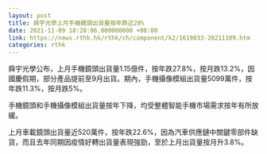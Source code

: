 ```yaml
---
layout: post
title: 舜宇光學上月手機鏡頭出貨量按年跌近28%
date: 2021-11-09 18:28:06.000000000 +08:00
link: https://news.rthk.hk/rthk/ch/component/k2/1619033-20211109.htm
categories: rthk
---
```


舜宇光學公布，上月手機鏡頭出貨量1.15億件，按年跌27.8%，按月跌13.2%，因國慶假期，部分產品提前至9月出貨。期內，手機攝像模組出貨量5099萬件，按年跌11.3%，按月跌5%。

手機鏡頭和手機攝像模組出貨量按年下降，均受整體智能手機市場需求按年有所放緩。

上月車載鏡頭出貨量近520萬件，按年跌22.6%，因為汽車供應鏈中關鍵零部件缺貨，而且去年同期因疫情好轉出貨量表現強勁，至於上月出貨量按月升3.8%。
